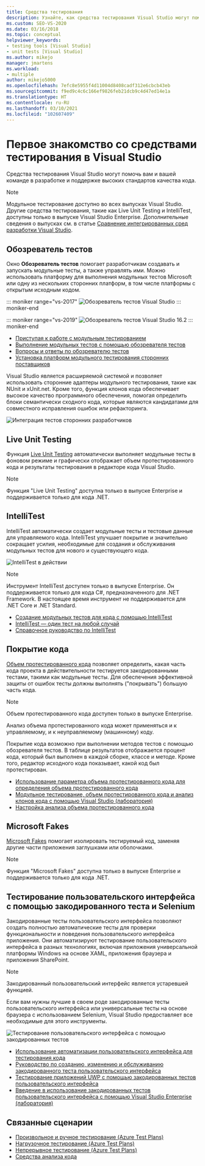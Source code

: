```yaml
---
title: Средства тестирования
description: Узнайте, как средства тестирования Visual Studio могут помочь вам и вашей команде в разработке и поддержке высоких стандартов качества кода.
ms.custom: SEO-VS-2020
ms.date: 03/16/2018
ms.topic: conceptual
helpviewer_keywords:
- testing tools [Visual Studio]
- unit tests [Visual Studio]
ms.author: mikejo
manager: jmartens
ms.workload:
- multiple
author: mikejo5000
ms.openlocfilehash: 7efc8e5955f4d11004d8408cadf312e6cbcb43eb
ms.sourcegitcommit: f9ed9c4c6c166ef9826feb21dcb9c4d47ed14e1a
ms.translationtype: HT
ms.contentlocale: ru-RU
ms.lasthandoff: 03/10/2021
ms.locfileid: "102607409"
---
```

# <a name="first-look-at-testing-tools-in-visual-studio"></a>Первое знакомство со средствами тестирования в Visual Studio

Средства тестирования Visual Studio могут помочь вам и вашей команде в разработке и поддержке высоких стандартов качества кода.

> [!NOTE]
> Модульное тестирование доступно во всех выпусках Visual Studio. Другие средства тестирования, такие как Live Unit Testing и IntelliTest, доступны только в выпуске Visual Studio Enterprise. Дополнительные сведения о выпусках см. в статье [Сравнение интегрированных сред разработки Visual Studio](https://visualstudio.microsoft.com/vs/compare/).

## <a name="test-explorer"></a>Обозреватель тестов

Окно **Обозреватель тестов** помогает разработчикам создавать и запускать модульные тесты, а также управлять ими. Можно использовать платформу для выполнения модульных тестов Microsoft или одну из нескольких сторонних платформ, в том числе платформы с открытым исходным кодом.

::: moniker range="vs-2017"
![Обозреватель тестов Visual Studio](media/devtest-testexplorer.png)
::: moniker-end

::: moniker range="vs-2019"
![Обозреватель тестов Visual Studio 16.2](media/vs-2019/test-explorer-16-2.PNG)
::: moniker-end

* [Приступая к работе с модульным тестированием](unit-test-your-code.md)
* [Выполнение модульных тестов с помощью обозревателя тестов](run-unit-tests-with-test-explorer.md)
* [Вопросы и ответы по обозревателю тестов](test-explorer-faq.md)
* [Установка платформ модульного тестирования сторонних поставщиков](install-third-party-unit-test-frameworks.md)

Visual Studio является расширяемой системой и позволяет использовать сторонние адаптеры модульного тестирования, такие как NUnit и xUnit.net. Кроме того, функция клонов кода обеспечивает высокое качество программного обеспечения, помогая определить блоки семантически сходного кода, которые являются кандидатами для совместного исправления ошибок или рефакторинга.

![Интеграция тестов сторонних разработчиков](media/devtest-thirdparty.png)

## <a name="live-unit-testing"></a>Live Unit Testing

Функция [Live Unit Testing](../test/live-unit-testing.md) автоматически выполняет модульные тесты в фоновом режиме и графически отображает объем протестированного кода и результаты тестирования в редакторе кода Visual Studio.

> [!NOTE]
> Функция "Live Unit Testing" доступна только в выпуске Enterprise и поддерживается только для кода .NET.

## <a name="intellitest"></a>IntelliTest

IntelliTest автоматически создает модульные тесты и тестовые данные для управляемого кода. IntelliTest улучшает покрытие и значительно сокращает усилия, необходимые для создания и обслуживания модульных тестов для нового и существующего кода.

![IntelliTest в действии](media/devtest-intellitest.png)

> [!NOTE]
> Инструмент IntelliTest доступен только в выпуске Enterprise. Он поддерживается только для кода C#, предназначенного для .NET Framework. В настоящее время инструмент не поддерживается для .NET Core и .NET Standard.

* [Создание модульных тестов для кода с помощью IntelliTest](generate-unit-tests-for-your-code-with-intellitest.md)
* [IntelliTest — один тест на любой случай](https://devblogs.microsoft.com/devops/intellitest-one-test-to-rule-them-all/)
* [Справочное руководство по IntelliTest](intellitest-manual/index.md)

## <a name="code-coverage"></a>Покрытие кода

[Объем протестированного кода](../test/using-code-coverage-to-determine-how-much-code-is-being-tested.md) позволяет определить, какая часть кода проекта в действительности тестируется закодированными тестами, такими как модульные тесты. Для обеспечения эффективной защиты от ошибок тесты должны выполнять ("покрывать") большую часть кода.

> [!NOTE]
> Объем протестированного кода доступен только в выпуске Enterprise.

Анализ объема протестированного кода может применяться и к управляемому, и к неуправляемому (машинному) коду.

Покрытие кода возможно при выполнении методов тестов с помощью обозревателя тестов. В таблице результатов отображается процент кода, который был выполнен в каждой сборке, классе и методе. Кроме того, редактор исходного кода показывает, какой код был протестирован.

* [Использование параметра объема протестированного кода для определения объема протестированного кода](using-code-coverage-to-determine-how-much-code-is-being-tested.md)
* [Модульное тестирование, объем протестированного кода и анализ клонов кода с помощью Visual Studio (лаборатория)](https://azuredevopslabs.com/labs/devopsserver/liveunittesting)
* [Настройка анализа объема протестированного кода](customizing-code-coverage-analysis.md)

## <a name="microsoft-fakes"></a>Microsoft Fakes

[Microsoft Fakes](../test/isolating-code-under-test-with-microsoft-fakes.md) помогает изолировать тестируемый код, заменяя другие части приложения заглушками или оболочками.

> [!NOTE]
> Функция "Microsoft Fakes" доступна только в выпуске Enterprise и поддерживается только для кода .NET.

## <a name="user-interface-testing-with-coded-ui-and-selenium"></a>Тестирование пользовательского интерфейса с помощью закодированного теста и Selenium

Закодированные тесты пользовательского интерфейса позволяют создать полностью автоматические тесты для проверки функциональности и поведения пользовательского интерфейса приложения. Они автоматизируют тестирование пользовательского интерфейса в разных технологиях, включая приложения универсальной платформы Windows на основе XAML, приложения браузера и приложения SharePoint.

> [!NOTE]
> Закодированный пользовательский интерфейс является устаревшей функцией.

Если вам нужны лучшие в своем роде закодированные тесты пользовательского интерфейса или универсальные тесты на основе браузера с использованием Selenium, Visual Studio предоставляет все необходимые для этого инструменты.

![Тестирование пользовательского интерфейса с помощью закодированных тестов](media/devtest-codeduitest.png)

* [Использование автоматизации пользовательского интерфейса для тестирования кода](use-ui-automation-to-test-your-code.md)
* [Руководство по созданию, изменению и обслуживанию закодированного теста пользовательского интерфейса](walkthrough-creating-editing-and-maintaining-a-coded-ui-test.md)
* [Тестирование приложений UWP с помощью закодированных тестов пользовательского интерфейса](test-uwp-app-with-coded-ui-test.md)
* [Введение в использование закодированных тестов пользовательского интерфейса с помощью Visual Studio Enterprise (лаборатория)](https://azuredevopslabs.com/labs/tfs/codedui)

## <a name="related-scenarios"></a>Связанные сценарии

* [Произвольное и ручное тестирование (Azure Test Plans)](/azure/devops/test/index?view=vsts&preserve-view=true)
* [Нагрузочное тестирование (Azure Test Plans)](/azure/devops/test/load-test/index?view=vsts&preserve-view=true)
* [Непрерывное тестирование (Azure Test Plans)](/azure/devops/pipelines/test/getting-started-with-continuous-testing?view=vsts&preserve-view=true)
* [Средства анализа кода](../code-quality/code-analysis-for-managed-code-overview.md)
